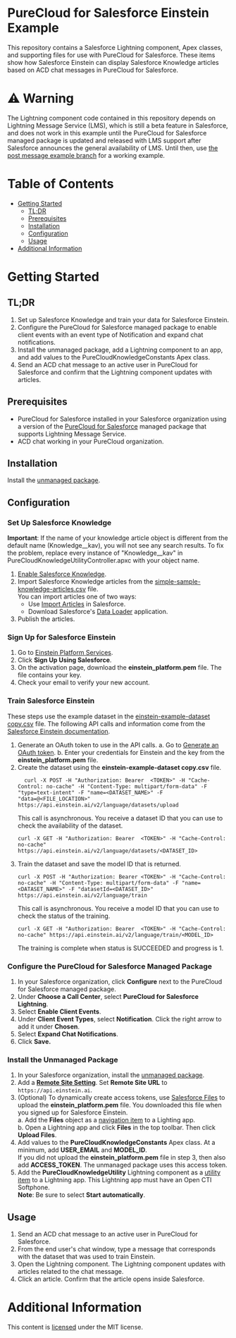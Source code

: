 
# PureCloud for Salesforce Einstein Example

This repository contains a Salesforce Lightning component, Apex classes, and supporting files for use with PureCloud for Salesforce. These items show how Salesforce Einstein can display Salesforce Knowledge articles based on ACD chat messages in PureCloud for Salesforce.

# :warning: Warning
The Lightning component code contained in this repository depends on Lightning Message Service (LMS), which is still a beta feature in Salesforce, and does not work in this example until the PureCloud for Salesforce managed package is updated and released with LMS support after Salesforce announces the general availability of LMS. Until then, use [the post message example branch](https://github.com/MyPureCloud/purecloud-for-salesforce-einstein-example/tree/post-message-example) for a working example.


# Table of Contents

* [Getting Started](#getting-started)
  * [TL;DR](#tldr)
  * [Prerequisites](#prerequisites)
  * [Installation](#installation)
  * [Configuration](#configuration)
  * [Usage](#usage)
* [Additional Information](#additional-information)


# Getting Started

## TL;DR

1. Set up Salesforce Knowledge and train your data for Salesforce Einstein.
2. Configure the PureCloud for Salesforce managed package to enable client events with an event type of Notification and expand chat notifications.
3. Install the unmanaged package, add a Lightning component to an app, and add values to the PureCloudKnowledgeConstants Apex class.
4. Send an ACD chat message to an active user in PureCloud for Salesforce and confirm that the Lightning component updates with articles.


## Prerequisites

* PureCloud for Salesforce installed in your Salesforce organization using a version of the [PureCloud for Salesforce](https://appexchange.salesforce.com/appxListingDetail?listingId=a0N30000000pvMdEAI) managed package that supports Lightning Message Service.
* ACD chat working in your PureCloud organization.


## Installation

Install the [unmanaged package](https://login.salesforce.com/packaging/installPackage.apexp?p0=04t3i000000RQru).

## Configuration

### Set Up Salesforce Knowledge

**Important**: If the name of your knowledge article object is different from the default name (Knowledge__kav), you will not see any search results. To fix the problem, replace every instance of "Knowledge__kav" in PureCloudKnowledgeUtilityController.apxc with your object name.

1. [Enable Salesforce Knowledge](https://developer.salesforce.com/docs/atlas.en-us.knowledge_dev.meta/knowledge_dev/knowledge_development_setup_enable.htm).
2. Import Salesforce Knowledge articles from the [simple-sample-knowledge-articles.csv](resources/knowledge%20articles/simple-sample-knowledge-articles.csv) file.<br />
   You can import articles one of two ways:
   * Use [Import Articles](https://help.salesforce.com/articleView?id=knowledge_article_importer.htm&type=5) in Salesforce.
   * Download Salesforce's [Data Loader](https://help.salesforce.com/articleView?id=data_loader.htm&type=5) application.
3. Publish the articles.


### Sign Up for Salesforce Einstein

1. Go to [Einstein Platform Services](https://api.einstein.ai/signup).
2. Click **Sign Up Using Salesforce**.
3. On the activation page, download the **einstein_platform.pem** file. The file contains your key.
4. Check your email to verify your new account.


### Train Salesforce Einstein

These steps use the example dataset in the [einstein-example-dataset copy.csv](resources/einstein-example-dataset%20copy.csv) file. The following API calls and information come from the  [Salesforce Einstein documentation](https://metamind.readme.io/docs/create-a-lang-dataset-from-file).
1. Generate an OAuth token to use in the API calls.
   a. Go to [Generate an OAuth token](https://api.einstein.ai/token).
   b. Enter your credentials for Einstein and the key from the **einstein_platform.pem** file.
2. Create the dataset using the **einstein-example-dataset copy.csv** file.
   ```
	 curl -X POST -H "Authorization: Bearer  <TOKEN>" -H "Cache-Control: no-cache" -H "Content-Type: multipart/form-data" -F "type=text-intent" -F "name=<DATASET_NAME>" -F "data=@<FILE_LOCATION>" https://api.einstein.ai/v2/language/datasets/upload
	 ```
	 This call is asynchronous. You receive a dataset ID that you can use to check the availability of the dataset.
	 ```
	 curl -X GET -H "Authorization: Bearer  <TOKEN>" -H "Cache-Control: no-cache"  https://api.einstein.ai/v2/language/datasets/<DATASET_ID>
	 ```
3. Train the dataset and save the model ID that is returned.
	 ```
	 curl -X POST -H "Authorization: Bearer <TOKEN>" -H "Cache-Control: no-cache" -H "Content-Type: multipart/form-data" -F "name=<DATASET_NAME>" -F "datasetId=<DATASET_ID>" https://api.einstein.ai/v2/language/train
	 ```
	 This call is asynchronous. You receive a model ID that you can use to check the status of the training.
	 ```
	 curl -X GET -H "Authorization: Bearer  <TOKEN>" -H "Cache-Control: no-cache" https://api.einstein.ai/v2/language/train/<MODEL_ID>
	 ```
	 The training is complete when status is SUCCEEDED and progress is 1.


### Configure the PureCloud for Salesforce Managed Package

1. In your Salesforce organization, click **Configure** next to the PureCloud for Salesforce managed package.
2. Under **Choose a Call Center**, select **PureCloud for Salesforce Lightning**.
3. Select **Enable Client Events**.
4. Under **Client Event Types**, select **Notification**. Click the right arrow to add it under **Chosen**.
5. Select **Expand Chat Notifications**.
6. Click **Save.**


### Install the Unmanaged Package

1. In your Salesforce organization, install the [unmanaged package](https://login.salesforce.com/packaging/installPackage.apexp?p0=04t3i000000RQXB).
2. Add a **[Remote Site Setting](https://help.salesforce.com/articleView?id=configuring_remoteproxy.htm&type=5)**. Set **Remote Site URL** to `https://api.einstein.ai`.
3. (Optional) To dynamically create access tokens, use [Salesforce Files](https://help.salesforce.com/articleView?id=collab_salesforce_files_parent.htm&type=5) to upload the **einstein_platform.pem** file. You downloaded this file when you signed up for Salesforce Einstein.<br />
   a. Add the **Files** object as a [navigation item](https://help.salesforce.com/articleView?id=customize_lex_nav_menus_create.htm&type=0) to a Lighting app.<br />
   b. Open a Lightning app and click **Files** in the top toolbar. Then click **Upload Files**.
4. Add values to the **PureCloudKnowledgeConstants** Apex class. At a minimum, add **USER_EMAIL** and **MODEL_ID**. <br />
   If you did not upload the **einstein_platform.pem** file in step 3, then also add **ACCESS_TOKEN**. The unmanaged package uses this access token.
5. Add the **PureCloudKnowledgeUtility** Lightning component as a [utility item](https://help.salesforce.com/articleView?id=dev_apps_lightning_utilities.htm&type=0) to a Lightning app. This Lightning app must have an Open CTI Softphone.<br />
   **Note**: Be sure to select **Start automatically**.


## Usage

1. Send an ACD chat message to an active user in PureCloud for Salesforce.
2. From the end user's chat window, type a message that corresponds with the dataset that was used to train Einstein.
3. Open the Lightning component. The Lightning component updates with articles related to the chat message.
4. Click an article. Confirm that the article opens inside Salesforce.


# Additional Information

This content is [licensed](LICENSE) under the MIT license.
